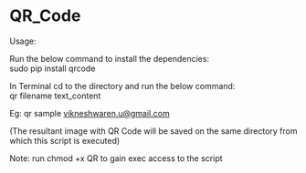 QR_Code
=======
Usage: 

Run the below command to install the dependencies: <br>
sudo pip install qrcode

In Terminal cd to the directory and run the below command: <br>
qr filename text_content

Eg: qr sample vikneshwaren.u@gmail.com

(The resultant image with QR Code will be saved on the same directory from which this script is executed)

Note: run chmod +x QR to gain exec access to the script
